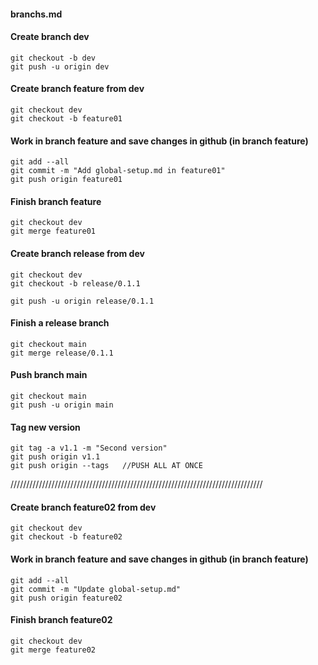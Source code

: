 #### branchs.md


#### Create branch dev
```
git checkout -b dev
git push -u origin dev
```
#### Create branch feature from dev
```
git checkout dev
git checkout -b feature01
```
#### Work in branch feature and save changes in github (in branch feature)
```
git add --all
git commit -m "Add global-setup.md in feature01"	
git push origin feature01
```
#### Finish branch feature 
```
git checkout dev
git merge feature01
```

#### Create branch release from dev
```
git checkout dev
git checkout -b release/0.1.1

git push -u origin release/0.1.1
```
#### Finish a release branch
```
git checkout main
git merge release/0.1.1
```

#### Push branch main
```
git checkout main
git push -u origin main
```
#### Tag new version
```
git tag -a v1.1 -m "Second version"  
git push origin v1.1
git push origin --tags   //PUSH ALL AT ONCE
```
////////////////////////////////////////////////////////////////////////////////

#### Create branch feature02 from dev
```
git checkout dev
git checkout -b feature02
```
#### Work in branch feature and save changes in github (in branch feature)
```
git add --all
git commit -m "Update global-setup.md"	
git push origin feature02
```
#### Finish branch feature02 
```
git checkout dev
git merge feature02
```

